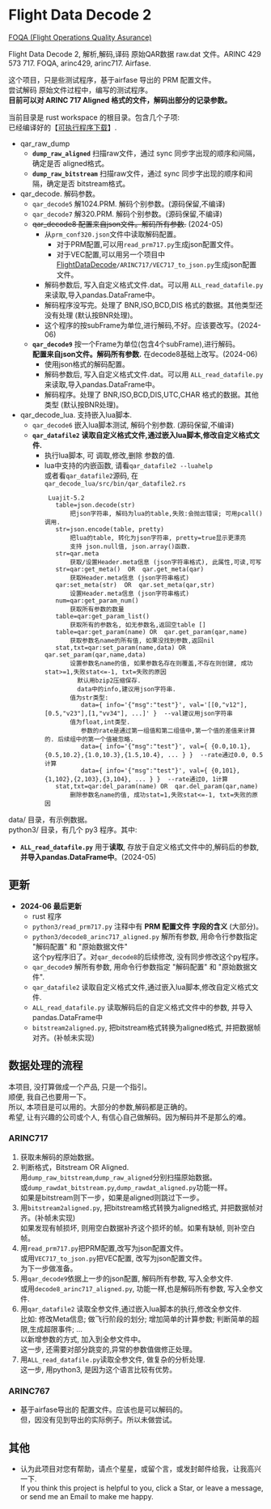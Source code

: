 # Flight Data Decode 2   

[FOQA (Flight Operations Quality Asurance)](http://en.wikipedia.org/wiki/Flight_operations_quality_assurance)  

Flight Data Decode 2, 解析,解码,译码 原始QAR数据 raw.dat 文件。ARINC 429 573 717. FOQA, arinc429, arinc717. Airfase.  

这个项目，只是些测试程序，基于airfase 导出的 PRM 配置文件。   
尝试解码 原始文件过程中，编写的测试程序。   
**目前可以对 ARINC 717 Aligned 格式的文件，解码出部分的记录参数。**   

当前目录是 rust workspace 的根目录。包含几个子项:   
已经编译好的【[可执行程序下载](https://github.com/osnosn/FlightDataDecode2/releases)】.   
* qar_raw_dump   
  - **`dump_raw_aligned`** 扫描raw文件，通过 sync 同步字出现的顺序和间隔，确定是否 aligned格式。   
  - **`dump_raw_bitstream`** 扫描raw文件，通过 sync 同步字出现的顺序和间隔，确定是否 bitstream格式。   
* qar_decode.  解码参数。   
  - `qar_decode5` 解1024.PRM. 解码个别参数。(源码保留,不编译)   
  - `qar_decode7` 解320.PRM. 解码个别参数。(源码保留,不编译)   
  - ~~qar_decode8 配置来自json文件。解码所有参数.~~ (2024-05)   
    - 从`prm_conf320.json`文件中读取解码配置。   
      - 对于PRM配置,可以用`read_prm717.py`生成json配置文件。   
      - 对于VEC配置,可以用另一个项目中[FlightDataDecode](https://github.com/osnosn/FlightDataDecode)`/ARINC717/VEC717_to_json.py`生成json配置文件。   
    - 解码参数后, 写入自定义格式文件.dat。可以用 `ALL_read_datafile.py` 来读取,导入pandas.DataFrame中。   
    - 解码程序没写完。处理了 BNR,ISO,BCD,DIS 格式的数据。其他类型还没有处理 (默认按BNR处理)。   
    - 这个程序的按subFrame为单位,进行解码,不好。应该要改写。(2024-06)   
  - **`qar_decode9`** 按一个Frame为单位(包含4个subFrame),进行解码。   
    **配置来自json文件。解码所有参数.** 在decode8基础上改写。(2024-06)   
    - 使用json格式的解码配置。   
    - 解码参数后, 写入自定义格式文件.dat。可以用 `ALL_read_datafile.py` 来读取,导入pandas.DataFrame中。   
    - 解码程序。处理了 BNR,ISO,BCD,DIS,UTC,CHAR 格式的数据。其他类型 (默认按BNR处理)。   
* qar_decode_lua. 支持嵌入lua脚本.    
  - `qar_decode6` 嵌入lua脚本测试, 解码个别参数. (源码保留,不编译)   
  - **`qar_datafile2`** **读取自定义格式文件,通过嵌入lua脚本,修改自定义格式文件.**   
    - 执行lua脚本, 可 调取,修改,删除 参数的值.   
    - lua中支持的内嵌函数, 请看`qar_datafile2 --luahelp`   
      或者看`qar_datafile2`源码, 在`qar_decode_lua/src/bin/qar_datafile2.rs`   
      ```
       Luajit-5.2
         table=json.decode(str)
             把json字符串, 解码为lua的table,失败:会抛出错误; 可用pcall()调用.
         str=json.encode(table, pretty)
             把lua的table, 转化为json字符串, pretty=true显示更漂亮
             支持 json.null值, json.array()函数.
         str=qar.meta
             获取/设置Header.meta信息 (json字符串格式), 此属性,可读,可写
         str=qar:get_meta()  OR  qar.get_meta(qar)
             获取Header.meta信息 (json字符串格式)
         qar:set_meta(str)  OR  qar.set_meta(qar,str)
             设置Header.meta信息 (json字符串格式)
         num=qar:get_param_num()
             获取所有参数的数量
         table=qar:get_param_list()
             获取所有的参数名, 如无参数名,返回空table []
         table=qar:get_param(name) OR  qar.get_param(qar,name)
             获取参数名name的所有值, 如果没找到参数,返回nil
         stat,txt=qar:set_param(name,data) OR  qar.set_param(qar,name,data)
             设置参数名name的值, 如果参数名存在则覆盖,不存在则创建, 成功stat>=1,失败stat<=-1, txt=失败的原因
               默认用bzip2压缩保存.
               data中的info,建议用json字符串.
             值为str类型:
                data={ info='{"msg":"test"}', val='[[0,"v12"],[0.5,"v23"],[1,"vv34"], ...]' }  --val建议用json字符串
             值为float,int类型.
                参数的rate是通过第一组值和第二组值中,第一个值的差值来计算的. 后续组中的第一个值被忽略.
                data={ info='{"msg":"test"}', val={ {0.0,10.1},{0.5,10.2},{1.0,10.3},{1.5,10.4}, ... } }  --rate通过0.0, 0.5计算
                data={ info='{"msg":"test"}', val={ {0,101},{1,102},{2,103},{3,104}, ... } }  --rate通过0, 1计算
         stat,txt=qar:del_param(name) OR  qar.del_param(qar,name)
             删除参数名name的值, 成功stat=1,失败stat<=-1, txt=失败的原因
      ```

data/ 目录，有示例数据。  
python3/ 目录，有几个 py3 程序。其中:   
* **`ALL_read_datafile.py`** 用于**读取**, 存放于自定义格式文件中的,解码后的参数, **并导入pandas.DataFrame中**。(2024-05)   

## 更新  
* **2024-06 最后更新**   
  - rust 程序  
  - `python3/read_prm717.py` 注释中有 **PRM 配置文件 字段的含义** (大部分)。  
  - `python3/decode8_arinc717_aligned.py` 解所有参数, 用命令行参数指定 "解码配置" 和 "原始数据文件"   
    这个py程序旧了。对`qar_decode8`的后续修改, 没有同步修改这个py程序。   
  - `qar_decode9` 解所有参数, 用命令行参数指定 "解码配置" 和 "原始数据文件".   
  - `qar_datafile2` 读取自定义格式文件,通过嵌入lua脚本,修改自定义格式文件.   
  - `ALL_read_datafile.py` 读取解码后的自定义格式文件中的参数, 并导入pandas.DataFrame中   
  - `bitstream2aligned.py`, 把bitstream格式转换为aligned格式, 并把数据帧对齐。(补帧未实现)   

## 数据处理的流程   
本项目, 没打算做成一个产品, 只是一个指引。   
顺便, 我自己也要用一下。   
所以, 本项目是可以用的。大部分的参数,解码都是正确的。   
希望, 让有兴趣的公司或个人, 有信心自己做解码。因为解码并不是那么的难。   

### ARINC717   
1. 获取未解码的原始数据。   
2. 判断格式，Bitstream OR Aligned.    
   用`dump_raw_bitstream`,`dump_raw_aligned`分别扫描原始数据。   
   或`dump_rawdat_bitstream.py`,`dump_rawdat_aligned.py`功能一样。    
   如果是bitstream则下一步，如果是aligned则跳过下一步。   
3. 用`bitstream2aligned.py`, 把bitstream格式转换为aligned格式, 并把数据帧对齐。(补帧未实现)   
   如果发现有帧损坏, 则用空白数据补齐这个损坏的帧。如果有缺帧, 则补空白帧。   
4. 用`read_prm717.py`把PRM配置,改写为json配置文件。   
   或用`VEC717_to_json.py`把VEC配置, 改写为json配置文件。   
   为下一步做准备。   
5. 用`qar_decode9`依据上一步的json配置, 解码所有参数, 写入全参文件.   
   或用`decode8_arinc717_aligned.py`, 功能一样,也是解码所有参数, 写入全参文件.   
6. 用`qar_datafile2` 读取全参文件,通过嵌入lua脚本的执行,修改全参文件.   
   比如: 修改Meta信息; 做飞行阶段的划分; 增加简单的计算参数; 判断简单的超限,生成超限事件; ...    
   以新增参数的方式, 加入到全参文件中。   
   这一步, 还需要对部分跳变的,异常的参数值做修正处理。   
7. 用`ALL_read_datafile.py`读取全参文件, 做复杂的分析处理.   
   这一步, 用python3, 是因为这个语言比较有优势。   

### ARINC767   
* 基于airfase导出的 配置文件。应该也是可以解码的。   
  但，因没有见到导出的实际例子。所以未做尝试。   


## 其他  
* 认为此项目对您有帮助，请点个星星，或留个言，或发封邮件给我，让我高兴一下.   
  If you think this project is helpful to you, click a Star, or leave a message, or send me an Email to make me happy.  


